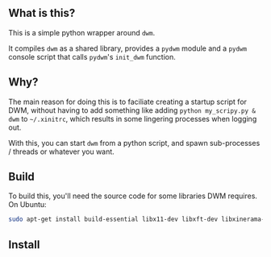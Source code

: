 ## What is this?

This is a simple python wrapper around `dwm`.

It compiles `dwm` as a shared library, provides a `pydwm` module and a `pydwm` console script that calls `pydwm`'s `init_dwm` function.

## Why?

The main reason for doing this is to faciliate creating a startup script for DWM, without having to add something like adding `python my_scripy.py & dwm` to `~/.xinitrc`, which results in some lingering processes when logging out.

With this, you can start `dwm` from a python script, and spawn sub-processes / threads or whatever you want.

## Build

To build this, you'll need the source code for some libraries DWM requires. On Ubuntu:

```bash
sudo apt-get install build-essential libx11-dev libxft-dev libxinerama-dev
```

## Install

